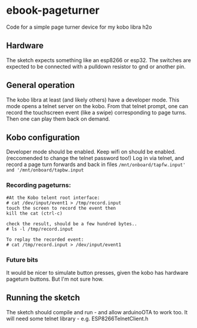 # ebook-pageturner
Code for a simple page turner device for my kobo libra h2o

## Hardware
The sketch expects something like an esp8266 or esp32.
The switches are expected to be connected with a pulldown resistor to gnd or another pin.

## General operation
The kobo libra at least (and likely others) have a developer mode.
This mode opens a telnet server on the kobo.
From that telnet prompt, one can record the touchscreen event (like a swipe) corresponding to page turns.
Then one can play them back on demand.


## Kobo configuration
Developer mode should be enabled.
Keep wifi on should be enabled.
(reccomended to change the telnet password too!)
Log in via telnet, and record a page turn forwards and back in files `/mnt/onboard/tapfw.input' and '/mnt/onboard/tapbw.input`

### Recording pageturns:
```
#At the Kobo telent root interface:
# cat /dev/input/event1 > /tmp/record.input
touch the screen to record the event then
kill the cat (ctrl-c)

check the result, should be a few hundred bytes..
# ls -l /tmp/record.input

To replay the recorded event:
# cat /tmp/record.input > /dev/input/event1
```


### Future bits
It would be nicer to simulate button presses, given the kobo has hardware pageturn buttons.
	But I'm not sure how.

## Running the sketch
The sketch should compile and run - and allow arduinoOTA to work too.
It will need some telnet library - e.g. ESP8266TelnetClient.h
